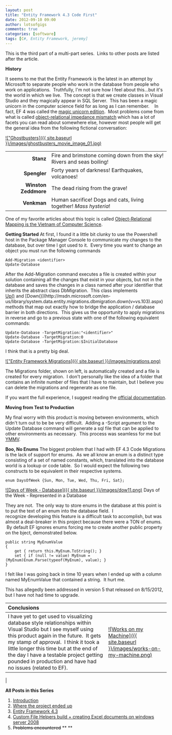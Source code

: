 ```yaml
---
layout: post
title: "Entity Framework 4.3 Code First"
date: 2012-09-10 09:00
author: lotsofgigs
comments: true
categories: [software]
tags: [C#, Entity Framework, jeremy]
---
```

This is the third part of a multi-part series.  Links to other posts are listed after the article.

**History**

It seems to me that the Entity Framework is the latest in an attempt by Microsoft to separate people who work in the database from people who work on applications.  Truthfully, I'm not sure how I feel about this...but it's the world in which we live.  The concept is that we create classes in Visual Studio and they magically appear in SQL Server.  This has been a magic unicorn in the computer science field for as long as I can remember.    In fact, EF 4 was called the [magic unicorn edition](http://www.hanselman.com/blog/SimpleCodeFirstWithEntityFramework4MagicUnicornFeatureCTP4.aspx).  Most problems come from what is called [object-relational impedance mismatch](http://en.wikipedia.org/wiki/Object-relational_impedance_mismatch) which has a lot of facets you can read about somewhere else, however most people will get the general idea from the following fictional conversation:

<a href="{{ site.baseurl }}/images/ghostbusters_movie_image_01.jpg">!["Ghostbusters]({{ site.baseurl }}/images/ghostbusters_movie_image_01.jpg)</a>

|  |           |
| -------------: | :----------- |
| **Stanz**      | Fire and brimstone coming down from the sky! Rivers and seas boiling!|
| **Spengler**     | Forty years of darkness! Earthquakes, volcanoes!     |
| **Winston Zeddmore**     | The dead rising from the grave!     |
| **Venkman**     | Human sacrifice! Dogs and cats, living together! *Mass hysteria*!     |


One of my favorite articles about this topic is called [Object-Relational Mapping is the Vietnam of Computer Science](http://www.codinghorror.com/blog/2006/06/object-relational-mapping-is-the-vietnam-of-computer-science.html).

**Getting Started**
At first, I found it a little bit clunky to use the Powershell host in the Package Manager Console to communicate my changes to the database, but over time I got used to it.  Every time you want to change an object you must run the following commands

~~~~~~~~
Add-Migration <identifier>
Update-Database
~~~~~~~~

After the Add-Migration command executes a file is created within your solution containing all the changes that exist in your objects, but not in the database and saves the changes in a class named after your identifier that inherits the abstract class DbMigration.  This class implements [Up()](http://msdn.microsoft.com/en-us/library/system.data.entity.migrations.dbmigration.up(v=vs.103).aspx) and [Down()](http://msdn.microsoft.com/en-us/library/system.data.entity.migrations.dbmigration.down(v=vs.103).aspx) methods that map out exactly how to bridge the application / database barrier in both directions.  This gives us the opportunity to apply migrations in reverse and go to a previous state with one of the following equivalent commands:


~~~~~~~~
Update-Database -TargetMigration:"<identifier>"
Update-Database -TargetMigration:0
Update-Database -TargetMigration:$InitialDatabase
~~~~~~~~


I think that is a pretty big deal.

<a href="{{ site.baseurl }}/images/migrations.png">!["Entity Framework Migrations]({{ site.baseurl }}/images/migrations.png)</a>

The Migrations folder, shown on left, is automatically created and a file is created for every migration.  I don't personally like the idea of a folder that contains an infinite number of files that I have to maintain, but I believe you can delete the migrations and regenerate as one file.

If you want the full experience, I suggest reading the [official documentation](http://msdn.microsoft.com/en-us/data/jj591621).

**Moving from Test to Production**

My final worry with this product is moving between environments, which didn't turn out to be be very difficult.  Adding a -Script argument to the Update Database command will generate a sql file that can be applied to other environments as necessary.  This process was seamless for me but [YMMV](http://www.urbandictionary.com/define.php?term=YMMV).

**Boo, No Enums**
The biggest problem that I had with EF 4.3 Code Migrations is the lack of support for enums.  As we all know an enum is a distinct type consisting of a set of named constants, which, translated into the database world is a lookup or code table.  So I would expect the following two constructs to be equivalent in their respective systems.

~~~~~~~~
enum DaysOfWeek {Sun, Mon, Tue, Wed, Thu, Fri, Sat};
~~~~~~~~

<a href="{{ site.baseurl }}/images/dow11.png">![Days of Week - Database]({{ site.baseurl }}/images/dow11.png)</a>
Days of the Week - Represented in a Database

They are not.  The only way to store enums in the database at this point is to put the text of an enum into the database field.  I recognize developing this feature is a difficult task to accomplish, but was almost a deal-breaker in this project because there were a TON of enums.  By default EF ignores enums forcing me to create another public property on the bject, demonstrated below.

~~~~~~~~
public string MyEnumValue
{
    get { return this.MyEnum.ToString(); }
    set { if (null != value) MyEnum = (MyEnum)Enum.Parse(typeof(MyEnum), value); }
}
~~~~~~~~

I felt like I was going back in time 10 years when I ended up with a column named MyEnumValue that contained a string.  It hurt me.

This has allegedly been addressed in version 5 that released on 8/15/2012, but I have not had time to upgrade.



| **Conclusions** |           |
| :------------- | ----------- |
| I have yet to get used to visualizing database style relationships within Visual Studio but I see myself using this product again in the future.  It gets my stamp of approval.  I think it took a little longer this time but at the end of the day I have a testable project getting pounded in production and have had no issues (related to EF).      | <a href="{{ site.baseurl }}/images/works-on-my-machine.png">![Works on my Machine]({{ site.baseurl }}/images/works-on-my-machine.png)</a>
|

**All Posts in this Series**


1.  [Introduction](http://lotsofgigs.wordpress.com/2012/08/27/windows-service-project-introduction/)
2.  [Where the project ended up](http://lotsofgigs.wordpress.com/2012/09/03/windows-service-project-where-it-ended-up/)
3.  [Entity Framework 4.3](http://lotsofgigs.wordpress.com/2012/09/10/entity-framework-4-3-code-first/)
4.  [Custom File Helpers build + creating Excel documents on windows server 2008](http://lotsofgigs.wordpress.com/2012/09/24/creating-excel-documents-on-windows-server-2008-with-custom-file-helpers-build/)
5.  <del>Problems encountered</del>
** **
